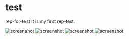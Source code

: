 # test

rep-for-test
It is my first rep-test.


![screenshot](https://images.vfl.ru/ii/1522714775/2720af6f/21222699.png)
![screenshot](https://images.vfl.ru/ii/1522714828/3f8d19a7/21222700.png)
![screenshot](https://images.vfl.ru/ii/1522714850/09447c65/21222701.png)
![screenshot](https://images.vfl.ru/ii/1522714867/bb5beb6e/21222702.png)

